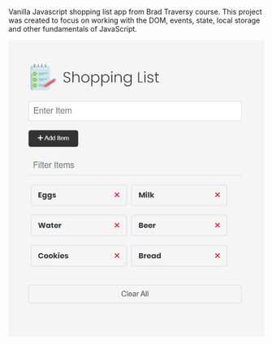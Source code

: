 Vanilla Javascript shopping list app from Brad Traversy course.
This project was created to focus on working with the DOM, events, state, local storage and other fundamentals of JavaScript.

![Screen projektu](images/screen.png)
